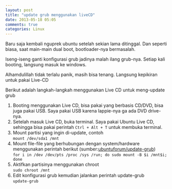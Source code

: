 ```yaml
---
layout: post
title: "update grub menggunakan liveCD"
date: 2013-05-18 05:05
comments: true
categories: Linux
---
```


Baru saja kembali nguprek ubuntu setelah sekian lama ditinggal. Dan seperti biasa, saat main-main dual boot, bootloader-nya bermasalah.

Iseng-iseng ganti konfigurasi grub jadinya malah ilang grub-nya. Setiap kali booting, langsung masuk ke windows.

Alhamdulillah tidak terlalu panik, masih bisa tenang. Langsung kepikiran untuk pakai Live-CD

Berikut adalah langkah-langkah menggunakan Live CD untuk meng-update grub

1. Booting menggunakan Live CD, bisa pakai yang berbasis CD/DVD, bisa juga pakai USB. Saya pakai USB karena lappie-nya ga ada DVD drive-nya.
2. Setelah masuk Live CD, buka terminal. Saya pakai Ubuntu Live CD, sehingga bisa pakai perintah ```Ctrl + Alt + T``` untuk membuka terminal.
3. Mount partisi yang ingin di-update, contoh  
	```mount /dev/sda1 /mnt```
4. Mount file-file yang berhubungan dengan system/hardware menggunakan perintah berikut (sumber:[ubuntuforum/update-grub](http://ubuntuforums.org/showthread.php?t=2036730))   
	```for i in /dev /dev/pts /proc /sys /run; do sudo mount -B $i /mnt$i; done```
5. Aktifkan partisinya menggunakan chroot    
	```sudo chroot /mnt```
6. Edit konfigurasi grub kemudian jalankan perintah update-grub  
	```update-grub```
